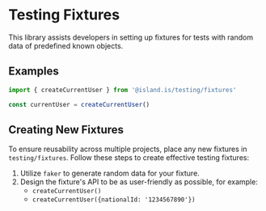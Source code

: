 # Testing Fixtures

This library assists developers in setting up fixtures for tests with random data of predefined known objects.

## Examples

```typescript
import { createCurrentUser } from '@island.is/testing/fixtures'

const currentUser = createCurrentUser()
```

## Creating New Fixtures

To ensure reusability across multiple projects, place any new fixtures in `testing/fixtures`. Follow these steps to create effective testing fixtures:

1. Utilize `faker` to generate random data for your fixture.
2. Design the fixture's API to be as user-friendly as possible, for example:
   - `createCurrentUser()`
   - `createCurrentUser({nationalId: '1234567890'})`
